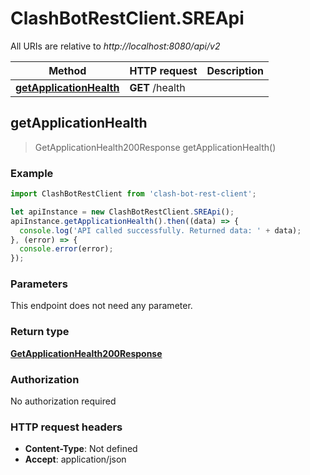 # ClashBotRestClient.SREApi

All URIs are relative to *http://localhost:8080/api/v2*

Method | HTTP request | Description
------------- | ------------- | -------------
[**getApplicationHealth**](SREApi.md#getApplicationHealth) | **GET** /health | 



## getApplicationHealth

> GetApplicationHealth200Response getApplicationHealth()



### Example

```javascript
import ClashBotRestClient from 'clash-bot-rest-client';

let apiInstance = new ClashBotRestClient.SREApi();
apiInstance.getApplicationHealth().then((data) => {
  console.log('API called successfully. Returned data: ' + data);
}, (error) => {
  console.error(error);
});

```

### Parameters

This endpoint does not need any parameter.

### Return type

[**GetApplicationHealth200Response**](GetApplicationHealth200Response.md)

### Authorization

No authorization required

### HTTP request headers

- **Content-Type**: Not defined
- **Accept**: application/json


